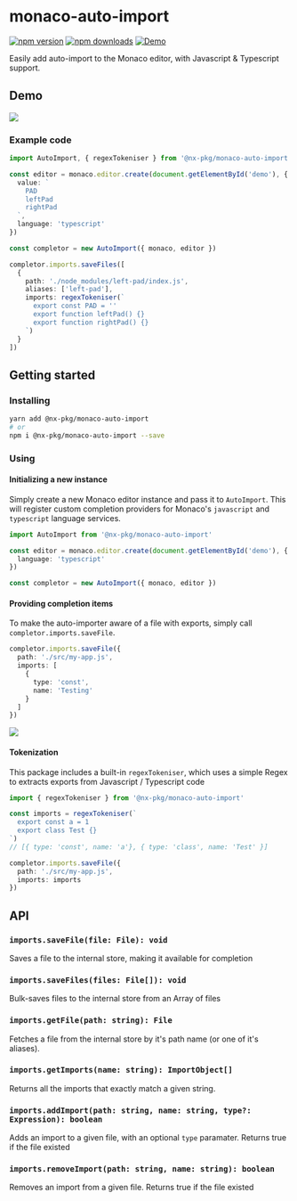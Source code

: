 # monaco-auto-import


[![npm version](https://img.shields.io/npm/v/@nx-pkg/monaco-auto-import.svg?style=flat-square)](https://www.npmjs.com/package/@nx-pkg/monaco-auto-import)
[![npm downloads](https://img.shields.io/npm/dm/@nx-pkg/monaco-auto-import.svg?style=flat-square)](https://www.npmjs.com/package/@nx-pkg/monaco-auto-import)
[![Demo](https://img.shields.io/badge/Online-Demo-yellow.svg?style=flat-square)](https://unpkg.com/@nx-pkg/monaco-auto-import/dist/index.html)


Easily add auto-import to the Monaco editor, with Javascript & Typescript support.

## Demo

![](https://i.imgur.com/BvQuMRC.gif)

### Example code

```ts
import AutoImport, { regexTokeniser } from '@nx-pkg/monaco-auto-import'

const editor = monaco.editor.create(document.getElementById('demo'), {
  value: `
    PAD
    leftPad
    rightPad
  `,
  language: 'typescript'
})

const completor = new AutoImport({ monaco, editor })

completor.imports.saveFiles([
  {
    path: './node_modules/left-pad/index.js',
    aliases: ['left-pad'],
    imports: regexTokeniser(`
      export const PAD = ''
      export function leftPad() {}
      export function rightPad() {}
    `)
  }
])
```

## Getting started

### Installing

```bash
yarn add @nx-pkg/monaco-auto-import
# or
npm i @nx-pkg/monaco-auto-import --save
```

### Using

#### Initializing a new instance

Simply create a new Monaco editor instance and pass it to `AutoImport`. This will register custom completion providers for Monaco's `javascript` and `typescript` language services.

```ts
import AutoImport from '@nx-pkg/monaco-auto-import'

const editor = monaco.editor.create(document.getElementById('demo'), {
  language: 'typescript'
})

const completor = new AutoImport({ monaco, editor })
```

#### Providing completion items

To make the auto-importer aware of a file with exports, simply call `completor.imports.saveFile`.

```ts
completor.imports.saveFile({
  path: './src/my-app.js',
  imports: [
    {
      type: 'const',
      name: 'Testing'
    }
  ]
})
```

![](https://i.imgur.com/zSuZr7j.png)

#### Tokenization

This package includes a built-in `regexTokeniser`, which uses a simple Regex to extracts exports from Javascript / Typescript code

```ts
import { regexTokeniser } from '@nx-pkg/monaco-auto-import'

const imports = regexTokeniser(`
  export const a = 1
  export class Test {}
`)
// [{ type: 'const', name: 'a'}, { type: 'class', name: 'Test' }]

completor.imports.saveFile({
  path: './src/my-app.js',
  imports: imports
})
```

## API

### `imports.saveFile(file: File): void`

Saves a file to the internal store, making it available for completion

### `imports.saveFiles(files: File[]): void`

Bulk-saves files to the internal store from an Array of files

### `imports.getFile(path: string): File`

Fetches a file from the internal store by it's path name (or one of it's aliases).

### `imports.getImports(name: string): ImportObject[]`

Returns all the imports that exactly match a given string.

### `imports.addImport(path: string, name: string, type?: Expression): boolean`

Adds an import to a given file, with an optional `type` paramater. Returns true if the file existed

### `imports.removeImport(path: string, name: string): boolean`

Removes an import from a given file. Returns true if the file existed
